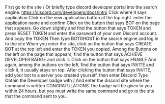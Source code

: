 First go to the site / Or briefly type discord developer portal into the search engine.
https://discord.com/developers/docs/intro
Click where it says application
Click on the new application button at the top right.
enter the application name and confirm
Click on the button that says BOT on the page that appears.
Go down slightly and find the button that says TOKEN and press RESET TOKEN and enter the password of your own Discord account.
And copy the TOKEN
Then type BOTGHOST in the search engine and log in to the site
When you enter the site, click on the button that says CREATE BOT at the top left and enter the TOKEN you copied.
Among the Buttons on the left on the page that appears, find the button that says ACHIEVE DEVELOPER BADGE and click it.
Click on the button that says ENABLE
And again, among the buttons on the left, find the button that says INVITE and click it, it usually stays on top.
After clicking the button that says INVITE, add your bot to a server you created yourself.
then enter Discord
Type Obtain the Developer badge with /
And enter the discord site where the command is written
CONGRATULATIONS The badge will be given to you within 24 hours, but you must write the same command and go to the site that the command sent to you.
